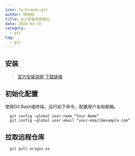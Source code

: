 ```yaml
---
icon: fa-brands:git
author: 犄角蛙
title: git安装及初始化
date: 2024-03-19
category:
  - git
tag:
  - git
---
```


## 安装

> [官方安装说明](https://git-scm.com/book/zh/v2/%E8%B5%B7%E6%AD%A5-%E5%AE%89%E8%A3%85-Git)
> [下载链接](https://git-scm.com/downloads)

## 初始化配置

使用Git Bash或终端，运行如下命令，配置用户名和邮箱。

```shell
  git config –global user.name “Your Name”
  git config –global user.email “your-email@example.com”
```

## 拉取远程仓库

```shell
  git pull origin xx
```

